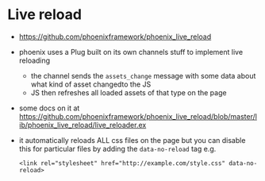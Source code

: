 # Live reload

* https://github.com/phoenixframework/phoenix_live_reload

* phoenix uses a Plug built on its own channels stuff to implement live reloading
	* the channel sends the `assets_change` message with some data about what kind of asset changedto the JS
	* JS then refreshes all loaded assets of that type on the page
* some docs on it at <https://github.com/phoenixframework/phoenix_live_reload/blob/master/lib/phoenix_live_reload/live_reloader.ex>
* it automatically reloads ALL css files on the page but you can disable this for particular files by adding the `data-no-reload` tag e.g.
	```
	<link rel="stylesheet" href="http://example.com/style.css" data-no-reload>
	```
